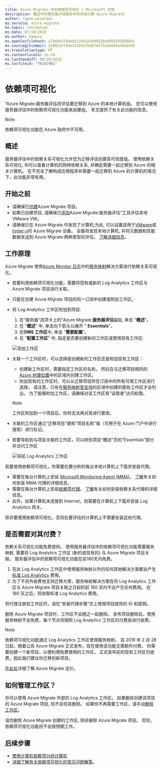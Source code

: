 ```yaml
---
title: Azure Migrate 中的依赖项可视化 | Microsoft 文档
description: 概述中的服务器评估服务中的评估计算 Azure Migrate
author: rayne-wiselman
ms.service: azure-migrate
ms.topic: conceptual
ms.date: 07/18/2019
ms.author: hamusa
ms.openlocfilehash: e7b69e57d4e01c292a2c6d032ba995d1936b88dc
ms.sourcegitcommit: d200cd7f4de113291fbd57e573ada042a393e545
ms.translationtype: MT
ms.contentlocale: zh-CN
ms.lasthandoff: 08/29/2019
ms.locfileid: "70142901"
---
```

# <a name="dependency-visualization"></a>依赖项可视化

“Azure Migrate:服务器评估将评估要迁移到 Azure 的本地计算机组。 您可以使用服务器评估中的依赖项可视化功能来创建组。 本文提供了有关此功能的信息。

> [!NOTE]
> 依赖项可视化功能在 Azure 政府中不可用。

## <a name="overview"></a>概述

服务器评估中的依赖关系可视化允许您为迁移评估创建高可信度组。 使用依赖关系可视化, 你可以查看计算机的网络依赖关系, 并确定需要一起迁移到 Azure 的相关计算机。 在不完全了解构成应用程序并需要一起迁移到 Azure 的计算机的情况下，此功能非常有用。

## <a name="before-you-start"></a>开始之前

- 请确保已[创建](how-to-add-tool-first-time.md)Azure Migrate 项目。
- 如果已创建项目, 请确保已[添加](how-to-assess.md)Azure Migrate:服务器评估”工具评估本地 VMware VM。
- 请确保已在 Azure Migrate 中发现了计算机;为此, 可以设置适用于[VMware](how-to-set-up-appliance-vmware.md)或[hyper-v](how-to-set-up-appliance-hyper-v.md)的 Azure Migrate 设备。 设备将发现本地计算机, 并将元数据和性能数据发送到 Azure Migrate:两种类型的评估。 [了解详细信息](migrate-appliance.md)。

## <a name="how-does-it-work"></a>工作原理

Azure Migrate 使用[Azure Monitor 日志](../log-analytics/log-analytics-overview.md)中的[服务映射](../operations-management-suite/operations-management-suite-service-map.md)解决方案进行依赖关系可视化。
- 若要利用依赖项可视化功能，需要将现有或新的 Log Analytics 工作区与 Azure Migrate 项目进行关联。
- 只能在创建 Azure Migrate 项目的同一订阅中创建或附加工作区。
- 将 Log Analytics 工作区附加到项目:
    1. 在“服务器”选项卡上的“Azure Migrate:**服务器评估**磁贴, 单击 "**概述**"。
    2. 在 "**概述**" 中, 单击向下箭头以展开 " **Essentials**"。
    3. 在**OMS 工作区**中, 单击 "**需要配置**"。
    4. 在 "**配置工作区**" 中, 指定是否要创建新的工作区或使用现有工作区:
    
    ![添加工作区](./media/how-to-create-group-machine-dependencies/workspace.png)

- 关联一个工作区时，可以选择是创建新的工作区还是附加现有工作区：
  - 创建新工作区时，需要指定工作区的名称。 然后在与迁移项目相同的 [Azure 地理位置](https://azure.microsoft.com/global-infrastructure/geographies/)中的区域内创建工作区。
  - 附加现有的工作区时，可以从迁移项目所在订阅中的所有可用工作区进行选择。 请注意，只有在[服务映射受支持](../azure-monitor/insights/vminsights-enable-overview.md#prerequisites)的区域中创建的那些工作区才会列出。 为了能够附加工作区，请确保对该工作区有“读取者”访问权限。

  > [!NOTE]
  > 工作区附加到一个项目后，你将无法再对其进行更改。

- 关联的工作区通过“迁移项目”键和“项目名称”值（可用于在 Azure 门户中进行搜索）进行标记。
- 若要导航到与项目关联的工作区，可以转到项目“概述”页的“Essentials”部分并访问工作区

    ![导航 Log Analytics 工作区](./media/concepts-dependency-visualization/oms-workspace.png)

若要使用依赖项可视化，你需要在要分析的每台本地计算机上下载并安装代理。  

- 需要在每台计算机上安装 [Microsoft Monitoring Agent (MMA)](https://docs.microsoft.com/azure/log-analytics/log-analytics-agent-windows)。 [了解](https://docs.microsoft.com/azure/migrate/how-to-create-group-machine-dependencies#install-the-mma)有关如何安装 MMA 代理的详细信息。
- 需要在每台计算机上安装[依赖项代理](../azure-monitor/platform/agents-overview.md#dependency-agent)。 [了解](https://docs.microsoft.com/azure/migrate/how-to-create-group-machine-dependencies#install-the-dependency-agent)有关如何安装依赖关系代理的详细信息。
- 此外，如果计算机未连接到 Internet，则需要在计算机上下载并安装 Log Analytics 网关。

除非要使用依赖项可视化，否则在要评估的计算机上不需要安装这些代理。

## <a name="do-i-need-to-pay-for-it"></a>是否需要对其付费？

依赖关系可视化功能免费提供。 使用服务器评估中的依赖项可视化功能需要服务映射, 需要将 Log Analytics 工作区 (新的或现有的) 与 Azure Migrate 项目关联。 服务器评估中的依赖项可视化功能在前180天内免费。

1. 在此 Log Analytics 工作区中使用服务映射以外的任何其他解决方案都会产生[标准 Log Analytics](https://azure.microsoft.com/pricing/details/log-analytics/) 费用。
2. 为了不另外收费地支持迁移方案，服务映射解决方案在将 Log Analytics 工作区与 Azure Migrate 项目关联之日起的前 180 天内不会产生任何费用。 在 180 天之后，将收取标准 Log Analytics 费用。

将代理注册到工作区时，请在“安装代理步骤”页上使用项目提供的 ID 和密钥。

删除 Azure Migrate 项目时，工作区不会随之一起删除。 发布项目删除后，使用服务映射不会免费，每个节点将按照 Log Analytics 工作区的付费层进行收费。

> [!NOTE]
> 依赖项可视化功能通过 Log Analytics 工作区使用服务映射。 自 2018 年 2 月 28 日起，随着公告 Azure Migrate 正式发布，现在使用该功能无需额外付费。 你需要创建一个新项目，以便利用免费使用的工作区。 正式发布前的现有工作区仍收费，因此我们建议你迁移到新项目。

[在此处](https://azure.microsoft.com/pricing/details/azure-migrate/)详细了解 Azure Migrate 定价。

## <a name="how-do-i-manage-the-workspace"></a>如何管理工作区？

你可以使用 Azure Migrate 外部的 Log Analytics 工作区。 如果删除创建该项目的 Azure Migrate 项目, 则不会将其删除。 如果你不再需要工作区，请手动[删除工作区](../azure-monitor/platform/manage-access.md)。

请勿删除 Azure Migrate 创建的工作区, 除非删除 Azure Migrate 项目。 否则，依赖项可视化功能将不会按预期工作。

## <a name="next-steps"></a>后续步骤
- [使用计算机依赖项分组计算机](how-to-create-group-machine-dependencies.md)
- [详细了解有关依赖项可视化的常见问题解答](https://docs.microsoft.com/azure/migrate/resources-faq#what-is-dependency-visualization)。
